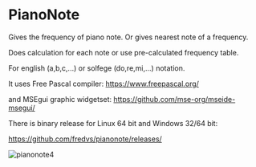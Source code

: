 # PianoNote
Gives the frequency of piano note.
Or gives nearest note of a frequency.

Does calculation for each note or use pre-calculated frequency table.

For english (a,b,c,...) or solfege (do,re,mi,...) notation.

It uses Free Pascal compiler: https://www.freepascal.org/

and MSEgui graphic widgetset: https://github.com/mse-org/mseide-msegui/

There is binary release for Linux 64 bit and Windows 32/64 bit:

https://github.com/fredvs/pianonote/releases/

![pianonote4](https://github.com/user-attachments/assets/87e0cb18-4472-4e6d-957f-2a6810a17006)
